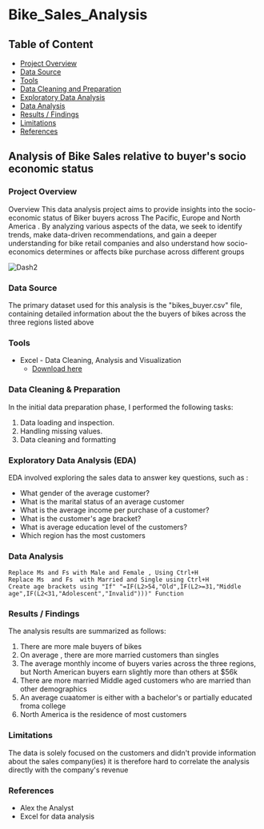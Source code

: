 #  Bike_Sales_Analysis

##  Table of Content
-  [Project  Overview](#project-overview)
-  [Data  Source](#data-source)
-  [Tools](#tools)
-  [Data Cleaning and Preparation](#data-cleaning-and-preparation)
-  [Exploratory Data Analysis](#exploratory-data-analysis)
-  [Data Analysis](#data-analysis)
-  [Results / Findings](#results-/-findings)
-  [Limitations](#limitations)
-  [References](#references)


##  Analysis of Bike Sales relative to buyer's socio economic status

###  Project Overview

Overview This data analysis project aims to provide insights into the socio-economic status of  Biker buyers  across The Pacific, Europe and North America . By analyzing various aspects of the  data, we seek to identify trends, make data-driven recommendations, and gain a deeper understanding for bike retail companies and also understand how socio-economics determines or affects bike purchase across different groups

![Dash2](https://github.com/user-attachments/assets/09fe2fd4-2f08-4207-a4e7-abae946ae27f)


###  Data Source
  The primary dataset used for this analysis is the "bikes_buyer.csv" file, containing detailed information about the the buyers of bikes across the three regions listed above

###  Tools

-  Excel  - Data Cleaning, Analysis and Visualization
    -  [Download here](www.microsoft.com)
 

###  Data Cleaning & Preparation
In the initial data preparation phase, I performed the following tasks: 
1.  Data loading and inspection.
2.  Handling missing values.
3.  Data cleaning and formatting

###  Exploratory Data Analysis (EDA)

EDA involved exploring the sales data to answer key questions, such as :

-   What  gender of the average customer?
-   What is the marital status of an average customer
-   What is the average income per purchase of a customer?
-   What is the customer's age bracket?
-   What is average education level of the customers?
-   Which region has the most customers

###  Data Analysis
```Excel functions
Replace Ms and Fs with Male and Female , Using Ctrl+H
Replace Ms  and Fs  with Married and Single using Ctrl+H
Create age brackets using "If" "=IF(L2>54,"Old",IF(L2>=31,"Middle age",IF(L2<31,"Adolescent","Invalid")))" Function
```


###  Results / Findings

The analysis results are summarized as follows:
1.  There are more male buyers of bikes
2.  On average , there are more married customers than singles
3.  The average monthly income of buyers varies across the three regions, but North American buyers earn slightly more than others at $56k
4.  There are more married Middle aged customers who are married than other demographics
5.  An average cuaatomer is either with a bachelor's or partially educated froma college
6.  North America is the residence of most customers


###  Limitations

The data is solely focused on the customers and didn't provide information about the sales company(ies) it is therefore hard to correlate the analysis directly with the company's  revenue


###  References 
-  Alex the Analyst
-  Excel for data analysis 
